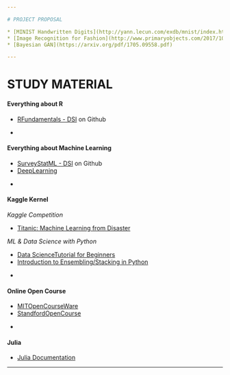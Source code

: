 ```yaml
---

# PROJECT PROPOSAL

* [MINIST Handwritten Digits](http://yann.lecun.com/exdb/mnist/index.html)
* [Image Recognition for Fashion](http://www.primaryobjects.com/2017/10/23/image-recognition-for-fashion-with-machine-learning)
* [Bayesian GAN](https://arxiv.org/pdf/1705.09558.pdf)  

--- 
```


# STUDY MATERIAL


#### Everything about R

* [RFundamentals - DSI](https://github.com/dsidavis/RFundamentals)  on Github

-

#### Everything about Machine Learning

* [SurveyStatML - DSI](https://github.com/dsidavis/SurveyStatML) on Github
* [DeepLearning](http://people.idsia.ch/~juergen/deeplearning.html) 

-

#### Kaggle Kernel
_Kaggle Competition_

* [Titanic: Machine Learning from Disaster](https://www.kaggle.com/c/titanic/data)

_ML & Data Science with Python_

* [Data ScienceTutorial for Beginners](https://www.kaggle.com/kanncaa1/data-sciencetutorial-for-beginners)
* [Introduction to Ensembling/Stacking in Python](https://www.kaggle.com/arthurtok/introduction-to-ensembling-stacking-in-python)

-

#### Online Open Course

* [MITOpenCourseWare](https://www.youtube.com/channel/UCEBb1b_L6zDS3xTUrIALZOw)
* [StandfordOpenCourse](https://www.youtube.com/channel/UC-EnprmCZ3OXyAoG7vjVNCA) 

-

#### Julia 

* [Julia Documentation](https://docs.julialang.org/en/stable/)

---





